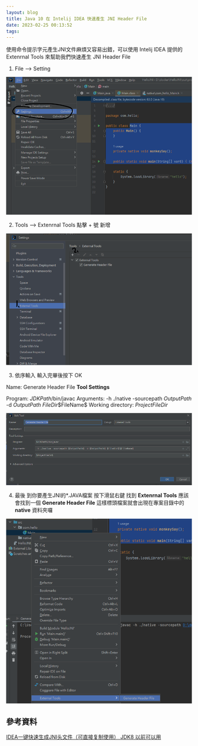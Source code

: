 ```yaml
---
layout: blog
title: Java 10 在 Intelij IDEA 快速產生 JNI Header File
date: 2023-02-25 00:13:52
tags:
---
```


使用命令提示字元產生JNI文件麻煩又容易出錯，可以使用 Intelij IDEA 提供的 Extenrnal Tools 來幫助我們快速產生 JNI Header File

1. File --> Setting

![](/2023/02/25/java10-intelij-idea-generate-jni-header-file/001.png)

2. Tools --> Extenrnal Tools 點擊 + 號 新增

![](/2023/02/25/java10-intelij-idea-generate-jni-header-file/002.png)

3. 依序輸入 輸入完畢後按下 OK

Name: Generate Header File
**Tool Settings**<br />

Program: $JDKPath$/bin/javac
Arguments: -h ./native -sourcepath $OutputPath$ -d $OutputPath$ $FileDir$\$FileName$
Working directory: $ProjectFileDir$

![](/2023/02/25/java10-intelij-idea-generate-jni-header-file/003.png)

4. 最後 到你要產生JNI的*.JAVA檔案 按下滑鼠右鍵 找到 **Extenrnal Tools** 應該會找到一個 **Generate Header File** 這樣標頭檔案就會出現在專案目錄中的 **native** 資料夾囉

![](/2023/02/25/java10-intelij-idea-generate-jni-header-file/004.png)

## 參考資料

[IDEA一键快速生成JNI头文件（可直接复制使用） JDK8 以前可以用](https://juejin.cn/post/6997006784921600036)

